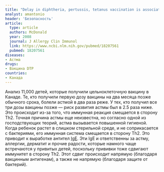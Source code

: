 ```yaml
---
title: "Delay in diphtheria, pertussis, tetanus vaccination is associated with a reduced risk of childhood asthma"
analyst: amantonio
header: 'Безопасность'
article:
  type: article
  authors: McDonald
  year: 2008
  journal: J Allergy Clin Immunol
  link: https://www.ncbi.nlm.nih.gov/pubmed/18207561
  pubmed: 18207561
diseases:
- Астма
drugs:
- Вакцина DTP
countries:
- Канада
---
```


Анализ 11,000 детей, которые получили цельноклеточную вакцину в Канаде. Те, кто получили первую дозу вакцины на два месяца позже обычного срока, болели астмой в два раза реже. У тех, кто получил все три дозы вакцины позже — риск развития астмы был в 2.5 раза ниже.
Это происходит из-за того, что иммунная реакция смещается в сторону Th2. Точная причина астмы еще неизвестна, но согласно одной из господствующих теорий, астма вызывается повышенной гигиеной. Когда ребенок растет в слишком стерильной среде, и не соприкасается с бактериями, его иммунная система смещается в сторону Th2. Это приводит к выработке антител [IgE](https://en.wikipedia.org/wiki/Immunoglobulin_E). Эти IgE и ответственны за астму, аллергии, дерматит и прочие радости, которые намного чаще встречаются у привитых детей, поскольку прививки тоже сдвигают иммунитет в сторону Th2. Этот сдвиг происходит напрямую (благодаря вакцинным антигенам), а также не напрямую (благодаря защите от бактерий).
